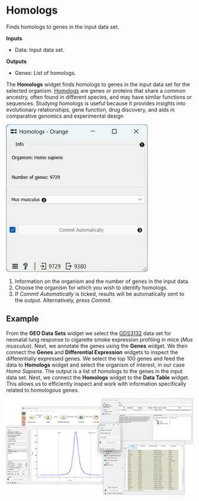 Homologs
============

Finds homologs to genes in the input data set.


**Inputs**
- Data: Input data set.

**Outputs**
- Genes: List of homologs.


The **Homologs** widget finds homologs to genes in the input data set for the selected organism. [Homologs](https://en.wikipedia.org/wiki/Sequence_homology) are genes or proteins that share a common ancestry, often found in different species, and may have similar functions or sequences. Studying homologs is useful because it provides insights into evolutionary relationships, gene function, drug discovery, and aids in comparative genomics and experimental design

![](images/homologs/Homologs-stamped.png)

1. Information on the organism and the number of genes in the input data.
2. Choose the organism for which you wish to identify homologs.
3. If *Commit Automatically* is ticked, results will be automatically sent to the output. Alternatively, press *Commit*.

Example
-------

From the **GEO Data Sets** widget we select the [GDS3132](https://pubmed.ncbi.nlm.nih.gov/17975176/) data set for neonatal lung response to cigarette smoke expression profiling in mice (*Mus musculus*). Next, we annotate the genes using the **Genes** widget. We then connect the **Genes** and **Differential Expression** widgets to inspect the differentially expressed genes. We select the top 100 genes and feed the data to **Homologs** widget and select the organism of interest, in our case *Homo Sapiens*. The output is a list of homologs to the genes in the input data set. Next, we connect the **Homologs** widget to the **Data Table** widget. This allows us to efficiently inspect and work with information specifically related to homologous genes.


![](images/homologs/Homologs-Example.png)